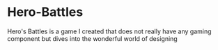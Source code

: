 # Hero-Battles
Hero's Battles is a game I created that does not really have any gaming component but dives into the wonderful world of designing
